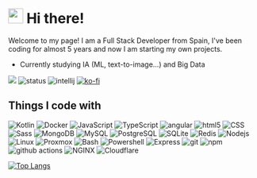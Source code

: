 <h1><img src="https://emojis.slackmojis.com/emojis/images/1531849430/4246/blob-sunglasses.gif?1531849430" width="30"/> Hi there!</h1>

Welcome to my page! I am a Full Stack Developer from Spain, I've been coding for almost 5 years and now I am starting my
own projects.

* Currently studying IA (ML, text-to-image...) and Big Data

![](https://komarev.com/ghpvc/?username=L3KTRO&color=2062af&label=Profile+views)
![status](https://api.statusbadges.me/badge/status/403943736439996416?simple=true)
![intellij](https://api.statusbadges.me/badge/intellij/403943736439996416)
[![ko-fi](https://ko-fi.com/img/githubbutton_sm.svg)](https://ko-fi.com/l3ktro)


## Things I code with
<p>
  <img alt="Kotlin" src="https://img.shields.io/badge/-Kotlin-B125EA?style=flat-square&logo=Kotlin&logoColor=white" />
  <img alt="Docker" src="https://img.shields.io/badge/-Docker-46a2f1?style=flat-square&logo=docker&logoColor=white" />
  <img alt="JavaScript"
    src="https://img.shields.io/badge/-JavaScript-f0db4f?style=flat-square&logo=JavaScript&logoColor=white" />
  <img alt="TypeScript"
    src="https://img.shields.io/badge/-TypeScript-007ACC?style=flat-square&logo=typescript&logoColor=white" />
  <img alt="angular"
    src="https://img.shields.io/badge/-Angular-DD0031?style=flat-square&logo=angular&logoColor=white" />
  <img alt="html5" src="https://img.shields.io/badge/-HTML5-E34F26?style=flat-square&logo=html5&logoColor=white" />
  <img alt="CSS" src="https://img.shields.io/badge/-CSS-CC6699?style=flat-square&logo=css3&logoColor=white" />
  <img alt="Sass" src="https://img.shields.io/badge/-Sass-CC6699?style=flat-square&logo=sass&logoColor=white" />
  <img alt="MongoDB"
    src="https://img.shields.io/badge/-MongoDB-13aa52?style=flat-square&logo=mongodb&logoColor=white" />
  <img alt="MySQL" src="https://img.shields.io/badge/-MySQL-00758F?style=flat-square&logo=MySQL&logoColor=white" />
  <img alt="PostgreSQL"
    src="https://img.shields.io/badge/-PostgreSQL-008bb9?style=flat-square&logo=PostgreSQL&logoColor=white" />
  <img alt="SQLite" src="https://img.shields.io/badge/-SQLite-2088FF?style=flat-square&logo=SQLite&logoColor=white" />
  <img alt="Redis" src="https://img.shields.io/badge/-Redis-D82C20?style=flat-square&logo=Redis&logoColor=white" />
  <img alt="Nodejs" src="https://img.shields.io/badge/-Nodejs-43853d?style=flat-square&logo=Node.js&logoColor=white" />
  <img alt="Linux" src="https://img.shields.io/badge/-Linux-eceff1?style=flat-square&logo=Linux&logoColor=black" />
  <img alt="Proxmox" src="https://img.shields.io/badge/-Proxmox-c9750c?style=flat-square&logo=proxmox&logoColor=black" />
  <img alt="Bash" src="https://img.shields.io/badge/-Bash-242938?style=flat-square&logo=zsh&logoColor=white" />
  <img alt="Powershell"
    src="https://img.shields.io/badge/-Powershell-4d86ec?style=flat-square&logo=Powershell&logoColor=white" />
  <img alt="Express"
    src="https://img.shields.io/badge/-Express-2d2e40?style=flat-square&logo=Express&logoColor=white" />
  <img alt="git" src="https://img.shields.io/badge/-Git-F05032?style=flat-square&logo=git&logoColor=white" />
  <img alt="npm" src="https://img.shields.io/badge/-NPM-CB3837?style=flat-square&logo=npm&logoColor=white" />
  <img alt="github actions"
    src="https://img.shields.io/badge/-Github_Actions-2088FF?style=flat-square&logo=github-actions&logoColor=white" />
  <img alt="NGINX" src="https://img.shields.io/badge/-NGINX-009900?style=flat-square&logo=nginx&logoColor=white" />
  <img alt="Cloudflare"
    src="https://img.shields.io/badge/-Cloudflare-f38020?style=flat-square&logo=cloudflare&logoColor=white" />
</p>

<a href="#">![Top Langs](https://github-readme-stats-sooty-iota.vercel.app/api/top-langs/?username=L3KTRO&layout=donut&theme=transparent&count_private=true&hide_border=true&hide=javascript)</a>

